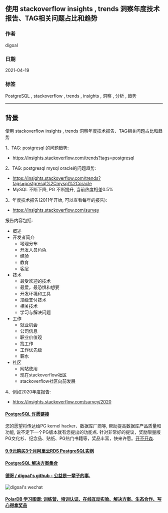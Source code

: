 ## 使用 stackoverflow insights , trends 洞察年度技术报告、TAG相关问题占比和趋势  
  
### 作者  
digoal  
  
### 日期  
2021-04-19   
  
### 标签  
PostgreSQL , stackoverflow , trends , insights , 洞察 , 分析 , 趋势   
  
----  
  
## 背景  
使用 stackoverflow insights , trends 洞察年度技术报告、TAG相关问题占比和趋势  
  
1、TAG: postgresql 的问题趋势:   
- https://insights.stackoverflow.com/trends?tags=postgresql  
  
2、TAG: postgresql mysql oracle的问题趋势:   
- https://insights.stackoverflow.com/trends?tags=postgresql%2Cmysql%2Coracle  
- MySQL 不断下降, PG 不断提升, 当前热度相差0.5% 
  
3、年度技术报告(2011年开始, 可以查看每年的报告):   
- https://insights.stackoverflow.com/survey  
  
报告内容包括:   
- 概述  
- 开发者简介  
    - 地理分布  
    - 开发人员角色  
    - 经验  
    - 教育  
    - 客层  
- 技术  
    - 最受欢迎的技术  
    - 最爱，最恐惧和想要  
    - 开发环境和工具  
    - 顶级支付技术  
    - 相关技术  
    - 学习与解决问题  
- 工作  
    - 就业机会  
    - 公司信息  
    - 职业价值观  
    - 找工作  
    - 工作优先级  
    - 薪水  
- 社区  
    - 网站使用  
    - 现在stackoverflow社区  
    - stackoverflow社区向前发展  
  
4、例如2020年度报告:  
- https://insights.stackoverflow.com/survey/2020  
   
  
#### [PostgreSQL 许愿链接](https://github.com/digoal/blog/issues/76 "269ac3d1c492e938c0191101c7238216")
您的愿望将传达给PG kernel hacker、数据库厂商等, 帮助提高数据库产品质量和功能, 说不定下一个PG版本就有您提出的功能点. 针对非常好的提议，奖励限量版PG文化衫、纪念品、贴纸、PG热门书籍等，奖品丰富，快来许愿。[开不开森](https://github.com/digoal/blog/issues/76 "269ac3d1c492e938c0191101c7238216").  
  
  
#### [9.9元购买3个月阿里云RDS PostgreSQL实例](https://www.aliyun.com/database/postgresqlactivity "57258f76c37864c6e6d23383d05714ea")
  
  
#### [PostgreSQL 解决方案集合](https://yq.aliyun.com/topic/118 "40cff096e9ed7122c512b35d8561d9c8")
  
  
#### [德哥 / digoal's github - 公益是一辈子的事.](https://github.com/digoal/blog/blob/master/README.md "22709685feb7cab07d30f30387f0a9ae")
  
  
![digoal's wechat](../pic/digoal_weixin.jpg "f7ad92eeba24523fd47a6e1a0e691b59")
  
  
#### [PolarDB 学习图谱: 训练营、培训认证、在线互动实验、解决方案、生态合作、写心得拿奖品](https://www.aliyun.com/database/openpolardb/activity "8642f60e04ed0c814bf9cb9677976bd4")
  
